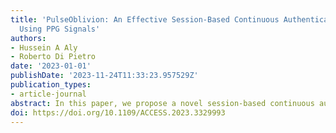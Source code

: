 ```yaml
---
title: 'PulseOblivion: An Effective Session-Based Continuous Authentication Scheme
  Using PPG Signals'
authors:
- Hussein A Aly
- Roberto Di Pietro
date: '2023-01-01'
publishDate: '2023-11-24T11:33:23.957529Z'
publication_types:
- article-journal
abstract: In this paper, we propose a novel session-based continuous authentication model using photoplethysmography (PPG). Unlike previous PPG-based authentication techniques that generate user signatures only during the initial interaction, our session-based approach tackles inter session PPG drifting by generating a user signature at the start of each session. Our model is composed by two modules. Firstly, heavy deep autoencoders (AE) are utilized for feature extraction and, secondly, a lightweight Local Outlier Factor (LOF) is employed for user authentication.Additionally, we introduce a continuous updating system for the LOF model, which automatically recovers from security breaches and can enhance authentication accuracy by more than 9%. Our experiments show that in a single-session scenario, our model achieves authentication accuracies of 93.5% and 91.8% on the CapnoBase and BIMDC benchmarking datasets, respectively, outperforming the state-of-the-art baseline model by 3.2% and 1.6% on both datasets, respectively. In multiple-session scenarios, our scheme attains an authentication accuracy of 95% when tested on the BioSec2 dataset, effectively mitigating inter-session PPG drifting and achieving an advantage of more than 8.5% in authentication accuracy over the state-of-the-art method. In terms of execution speed, our solution is seven times faster at runtime compared to competing state-of-the-art solutions.
doi: https://doi.org/10.1109/ACCESS.2023.3329993
---
```

